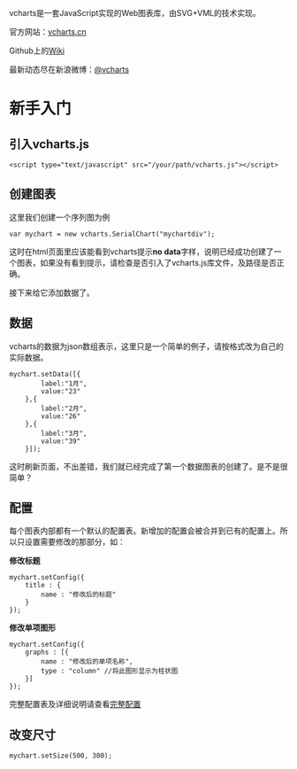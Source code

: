 vcharts是一套JavaScript实现的Web图表库，由SVG+VML的技术实现。

官方网站：[vcharts.cn](http://vcharts.cn)

Github上的[Wiki](https://github.com/iefoay/vcharts/wiki)

最新动态尽在新浪微博：[@vcharts](http://weibo.com/1452085277)

# 新手入门

## 引入vcharts.js

	<script type="text/javascript" src="/your/path/vcharts.js"></script>

## 创建图表

这里我们创建一个序列图为例

	var mychart = new vcharts.SerialChart("mychartdiv");
	
这时在html页面里应该能看到vcharts提示**no data**字样，说明已经成功创建了一个图表，如果没有看到提示，请检查是否引入了vcharts.js库文件，及路径是否正确。

接下来给它添加数据了。

## 数据

vcharts的数据为json数组表示，这里只是一个简单的例子，请按格式改为自己的实际数据。

	mychart.setData([{
			label:"1月",
			value:"23"
		},{
			label:"2月",
			value:"26"
		},{
			label:"3月",
			value:"39"
		}]);

这时刷新页面，不出差错，我们就已经完成了第一个数据图表的创建了。是不是很简单？


## 配置

每个图表内部都有一个默认的配置表。新增加的配置会被合并到已有的配置上。所以只设置需要修改的那部分，如：

**修改标题**

	mychart.setConfig({
		title : {
			name : "修改后的标题"
		}
	});
	

**修改单项图形**

	mychart.setConfig({
		graphs : [{
			name : "修改后的单项名称",
			type : "column"	//将此图形显示为柱状图
		}]
	});
	
完整配置表及详细说明请查看[完整配置](http://vcharts.cn)

## 改变尺寸

	mychart.setSize(500, 300);
